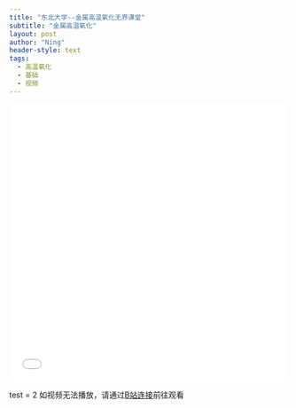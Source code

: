 ```yaml
---
title: "东北大学--金属高温氧化无界课堂"
subtitle: "金属高温氧化"
layout: post
author: "Ning"
header-style: text
tags:
  - 高温氧化
  - 基础
  - 视频
---
```



<div class="aspect-ratio">
	<iframe src="//player.bilibili.com/player.html?aid=584652156&cid=82531412&page=1&high_quality=1&danmaku=0&t=30" scrolling="no" border="0" frameborder="no" framespacing="0" allowfullscreen="allowfullscreen" width="100%" height="500" sandbox="allow-top-navigation allow-same-origin allow-forms allow-scripts">> </iframe>
</div>

test = 2
如视频无法播放，请通过<a href="https://www.bilibili.com/video/BV1nz4y1Z7tf">B站连接</a>前往观看